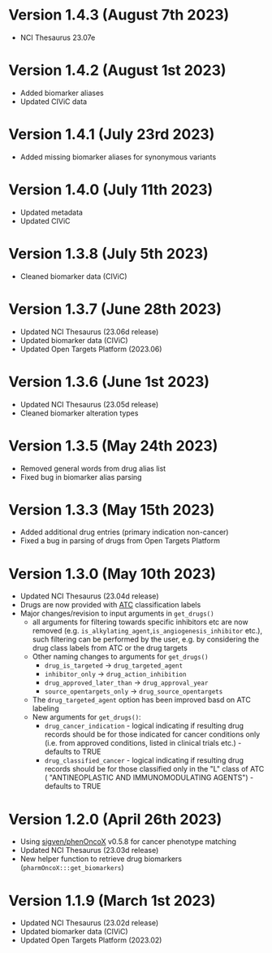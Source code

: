 # Version 1.4.3 (August 7th 2023)

* NCI Thesaurus 23.07e

# Version 1.4.2 (August 1st 2023)

* Added biomarker aliases
* Updated CIViC data

# Version 1.4.1 (July 23rd 2023)

* Added missing biomarker aliases for synonymous variants

# Version 1.4.0 (July 11th 2023)

* Updated metadata
* Updated CIViC

# Version 1.3.8 (July 5th 2023)

* Cleaned biomarker data (CIViC)

# Version 1.3.7 (June 28th 2023)

* Updated NCI Thesaurus (23.06d release)
* Updated biomarker data (CIViC)
* Updated Open Targets Platform (2023.06)

# Version 1.3.6 (June 1st 2023)

* Updated NCI Thesaurus (23.05d release)
* Cleaned biomarker alteration types

# Version 1.3.5 (May 24th 2023)

* Removed general words from drug alias list
* Fixed bug in biomarker alias parsing

# Version 1.3.3 (May 15th 2023)

* Added additional drug entries (primary indication non-cancer)
* Fixed a bug in parsing of drugs from Open Targets Platform

# Version 1.3.0 (May 10th 2023)

* Updated NCI Thesaurus (23.04d release)
* Drugs are now provided with [ATC](https://www.whocc.no/atc_ddd_index/) classification labels
* Major changes/revision to input arguments in `get_drugs()`
   - all arguments for filtering towards specific inhibitors etc are now removed (e.g. `is_alkylating_agent`,`is_angiogenesis_inhibitor` etc.), such filtering can be performed by the user, e.g. by considering the drug class labels from ATC or the drug targets
   - Other naming changes to arguments for `get_drugs()`
       * `drug_is_targeted` -> `drug_targeted_agent`
       * `inhibitor_only` -> `drug_action_inhibition`
       * `drug_approved_later_than` -> `drug_approval_year`
       * `source_opentargets_only` -> `drug_source_opentargets`
   - The `drug_targeted_agent` option has been improved basd on ATC labeling
   - New arguments for `get_drugs()`:
       * `drug_cancer_indication` - logical indicating if resulting drug records 
should be for those indicated for cancer conditions only (i.e. from approved 
conditions, listed in clinical trials etc.) - defaults to TRUE
       * `drug_classified_cancer` - logical indicating if resulting drug 
records should be for those classified only in the "L" class of ATC (
"ANTINEOPLASTIC AND IMMUNOMODULATING AGENTS") - defaults to TRUE
       
       
# Version 1.2.0 (April 26th 2023)

* Using [sigven/phenOncoX](https://github.com/sigven/phenOncoX) v0.5.8
  for cancer phenotype matching
* Updated NCI Thesaurus (23.03d release)
* New helper function to retrieve drug biomarkers (`pharmOncoX:::get_biomarkers`)

# Version 1.1.9 (March 1st 2023)

* Updated NCI Thesaurus (23.02d release)
* Updated biomarker data (CIViC)
* Updated Open Targets Platform (2023.02)


